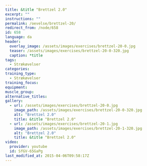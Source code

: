 ```yaml
---
title: &title "Brettzel 2.0"
excerpt: ""
instructions: ""
permalink: /oevelse/brettzel-20/
redirect_from: /node/658
id: 658
language: da
header:
  overlay_image: /assets/images/exercises/brettzel-20-0.jpg
  teaser: /assets/images/exercises/brettzel-20-0-320.jpg
  caption: *title
tags:
  - Strækøvelser
categories:
training_type: 
  - Strækøvelser
training_focus: 
equipment:
muscle_group:
alternative_titles:
gallery:
  - url: /assets/images/exercises/brettzel-20-0.jpg
    image_path: /assets/images/exercises/brettzel-20-0-320.jpg
    alt: "Brettzel 2.0"
    title: &title "Brettzel 2.0"
  - url: /assets/images/exercises/brettzel-20-1.jpg
    image_path: /assets/images/exercises/brettzel-20-1-320.jpg
    alt: "Brettzel 2.0"
    title: &title "Brettzel 2.0"
video:
  provider: youtube
  id: SfGV-65GaPg
last_modified_at: 2015-04-06T09:58:17Z
---
```




